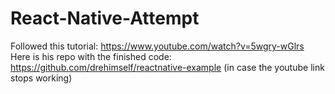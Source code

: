 # React-Native-Attempt
Followed this tutorial: https://www.youtube.com/watch?v=5wgry-wGlrs 
Here is his repo with the finished code: https://github.com/drehimself/reactnative-example
(in case the youtube link stops working)
